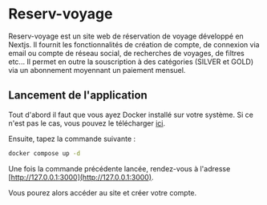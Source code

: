 # Reserv-voyage

Reserv-voyage est un site web de réservation de voyage développé en Nextjs. Il fournit les fonctionnalités de création de compte, de connexion via email ou compte de réseau social, de recherches de voyages, de filtres etc... Il permet en outre la souscription à des catégories (SILVER et GOLD) via un abonnement moyennant un paiement mensuel.

## Lancement de l'application

Tout d'abord il faut que vous ayez Docker installé sur votre système. Si ce n'est pas le cas, vous pouvez le télécharger [ici](https://www.docker.com/get-started).

Ensuite, tapez la commande suivante :

```bash
docker compose up -d 
```

Une fois la commande précédente lancée, rendez-vous à l'adresse [http://127.0.0.1:3000](http://127.0.0.1:3000).

Vous pourez alors accéder au site et créer votre compte.
